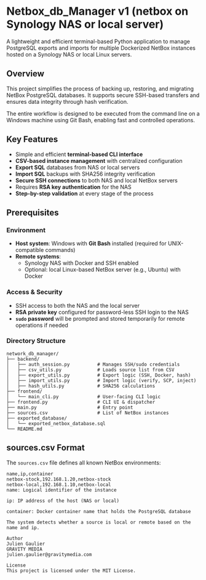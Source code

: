 # Netbox_db_Manager v1 (netbox on Synology NAS or local server)

A lightweight and efficient terminal-based Python application to manage PostgreSQL exports and imports for multiple Dockerized NetBox instances hosted on a Synology NAS or local Linux servers.

## Overview

This project simplifies the process of backing up, restoring, and migrating NetBox PostgreSQL databases. It supports secure SSH-based transfers and ensures data integrity through hash verification.

The entire workflow is designed to be executed from the command line on a Windows machine using Git Bash, enabling fast and controlled operations.

## Key Features

- Simple and efficient **terminal-based CLI interface**
- **CSV-based instance management** with centralized configuration
- **Export SQL** databases from NAS or local servers
- **Import SQL** backups with SHA256 integrity verification
- **Secure SSH connections** to both NAS and local NetBox servers
- Requires **RSA key authentication** for the NAS
- **Step-by-step validation** at every stage of the process

## Prerequisites

### Environment

- **Host system**: Windows with **Git Bash** installed (required for UNIX-compatible commands)
- **Remote systems**:
  - Synology NAS with Docker and SSH enabled
  - Optional: local Linux-based NetBox server (e.g., Ubuntu) with Docker

### Access & Security

- SSH access to both the NAS and the local server
- **RSA private key** configured for password-less SSH login to the NAS
- **`sudo` password** will be prompted and stored temporarily for remote operations if needed

### Directory Structure

```
network_db_manager/
├── backend/
│   ├── auth_session.py          # Manages SSH/sudo credentials
│   ├── csv_utils.py             # Loads source list from CSV
│   ├── export_utils.py          # Export logic (SSH, Docker, hash)
│   ├── import_utils.py          # Import logic (verify, SCP, inject)
│   ├── hash_utils.py            # SHA256 calculations
├── frontend/
│   └── main_cli.py              # User-facing CLI logic
├── frontend.py                  # CLI UI & dispatcher
├── main.py                      # Entry point
├── sources.csv                  # List of NetBox instances
├── exported_database/
│   └── exported_netbox_database.sql
└── README.md
```



## sources.csv Format

The `sources.csv` file defines all known NetBox environments:

```csv
name,ip,container
netbox-stock,192.168.1.20,netbox-stock
netbox-local,192.168.1.10,netbox-local
name: Logical identifier of the instance

ip: IP address of the host (NAS or local)

container: Docker container name that holds the PostgreSQL database

The system detects whether a source is local or remote based on the name and ip.

Author
Julien Gaulier
GRAVITY MEDIA
julien.gaulier@gravitymedia.com

License
This project is licensed under the MIT License.
